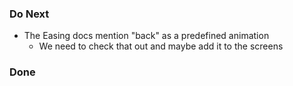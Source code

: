 ### Do Next

* The Easing docs mention "back" as a predefined animation
    * We need to check that out and maybe add it to the screens

### Done